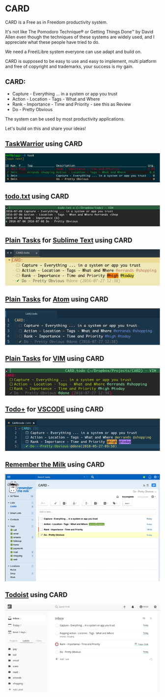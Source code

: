 # CARD
CARD is a Free as in Freedom productivity system.

It's not like The Pomodoro Technique® or Getting Things Done™ by David Allen
even though the techniques of these systems are widely used,
and I appreciate what these people have tried to do.

We need a Free\Libre system everyone can use adapt and build on.

CARD is supposed to be easy to use and easy to implement,
multi platform and free of copyright and trademarks,
your success is my gain.

## CARD:
  - Capture - Everything ... in a system or app you trust
  - Action - Location - Tags - What and Where
  - Rank - Importance - Time and Priority - see this as Review
  - Do - Pretty Obvious

The system can be used by most productivity applications.

Let's build on this and share your ideas!
## [TaskWarrior](https://taskwarrior.org/) using CARD
![Example](https://raw.githubusercontent.com/kmf/CARD/master/CARD-taskwarrior.jpg)

## [todo.txt](http://www.todotxt.com) using CARD
![Example](https://raw.githubusercontent.com/kmf/CARD/master/CARD-todotxt.jpg)

## [Plain Tasks](https://github.com/aziz/PlainTasks) for [Sublime Text](http://www.sublimetext.com) using CARD
![Example](https://raw.githubusercontent.com/kmf/CARD/master/CARD-plaintasks-for-sublime-text.jpg)

## [Plain Tasks](https://github.com/irrationalistic/atom-tasks) for [Atom](https://atom.io/) using CARD
![Example](https://raw.githubusercontent.com/kmf/CARD/master/CARD-plaintasks-for-atom.jpg)

## [Plain Tasks](https://github.com/elentok/plaintasks.vim) for [VIM](http://www.vim.org/) using CARD
![Example](https://raw.githubusercontent.com/kmf/CARD/master/CARD-plaintasks-for-vim.jpg)

## [Todo+](https://github.com/fabiospampinato/vscode-todo-plus) for [VSCODE](https://code.visualstudio.com/) using CARD
![Example](https://raw.githubusercontent.com/kmf/CARD/master/CARD-todo-plus-for-vscode.png)

## [Remember the Milk](https://www.rememberthemilk.com/app/) using CARD
![Example](https://raw.githubusercontent.com/kmf/CARD/master/CARD-RememberTheMilk.jpg)

## [Todoist](https://todoist.com) using CARD
![Example](https://raw.githubusercontent.com/kmf/CARD/master/CARD-Todoist.jpg)
